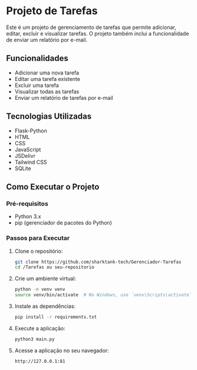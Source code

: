 # Projeto de Tarefas

Este é um projeto de gerenciamento de tarefas que permite adicionar, editar, excluir e visualizar tarefas. O projeto também inclui a funcionalidade de enviar um relatório por e-mail.

## Funcionalidades

- Adicionar uma nova tarefa
- Editar uma tarefa existente
- Excluir uma tarefa
- Visualizar todas as tarefas
- Enviar um relatório de tarefas por e-mail

## Tecnologias Utilizadas

- Flask-Python
- HTML
- CSS
- JavaScript
- JSDelivr
- Tailwind CSS
- SQLite

## Como Executar o Projeto

### Pré-requisitos

- Python 3.x
- pip (gerenciador de pacotes do Python)

### Passos para Executar

1. Clone o repositório:

    ```sh
    git clone https://github.com/sharktank-tech/Gerenciador-Tarefas
    cd /Tarefas ou seu-repositorio
    ```

2. Crie um ambiente virtual:

    ```sh
    python -m venv venv
    source venv/bin/activate  # No Windows, use `venv\Scripts\activate`
    ```

3. Instale as dependências:

    ```sh
    pip install -r requirements.txt
    ```


5. Execute a aplicação:

    ```sh
    python3 main.py
    ```

4. Acesse a aplicação no seu navegador:

    ```
    http://127.0.0.1:81
    ```
